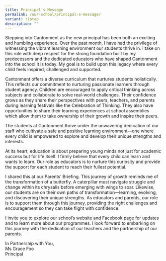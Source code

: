 ```yaml
---
title: Principal's Message
permalink: /our-school/principal-s-message/
variant: tiptap
description: ""
---
```

<p>Stepping into Cantonment as the new principal has been both an exciting
and humbling experience. Over the past month, I have had the privilege
of witnessing the vibrant learning environment our students thrive in.
I take on this role with deep respect for the strong foundation built by
my predecessors and the dedicated educators who have shaped Cantonment
into the school it is today. My goal is to build upon this legacy where
every child feels inspired, challenged and supported.</p>
<p>Cantonment offers a diverse curriculum that nurtures students holistically.
This reflects our commitment to nurturing passionate learners through student
agency. Children are encouraged to apply critical thinking across subjects
and collaborate to solve real-world challenges. Their confidence grows
as they share their perspectives with peers, teachers, and parents during
learning festivals like the Celebration of Thinking. They also have opportunities
to share their learning experiences at school assemblies which allow them
to take ownership of their growth and inspire their peers.</p>
<p>The students at Cantonment thrive under the unwavering dedication of our
staff who cultivate a safe and positive learning environment—one where
every child is empowered to explore and develop their unique strengths
and interests.</p>
<p>At its heart, education is about preparing young minds not just for academic
success but for life itself. I firmly believe that every child can learn
and wants to learn. Our role as educators is to nurture this curiosity
and provide the support for each student to reach their fullest potential.</p>
<p>I shared this at our Parents’ Briefing. This journey of growth reminds
me of the transformation of a butterfly. A caterpillar must navigate struggle
and change within its chrysalis before emerging with wings to soar. Likewise,
our students are on their own paths of transformation—learning, evolving,
and discovering their unique strengths. As educators and parents, our role
is to support them through this journey, providing the right challenges
and encouragement so they can take flight with confidence.</p>
<p>I invite you to explore our school’s website and Facebook page for updates
and to learn more about our programmes. I look forward to embarking on
this journey with the dedication of our teachers and the partnership of
our parents.</p>
<p>In Partnership with You,
<br>Ms Grace Foo
<br>Principal</p>